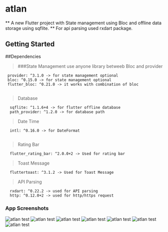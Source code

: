 # atlan

** A new Flutter project with State management using Bloc and offline data storage using sqflite.
** For api parsing used rxdart package.

## Getting Started

##Dependencies
>###State Management use anyone library betweeb Bloc and provider
```
 provider: ^3.1.0 -> for state management optional
 bloc: ^0.15.0 -> for state management optional
 flutter_bloc: ^0.21.0 -> it works with combination of bloc
   
 ```
 
>Database 
```
  sqflite: ^1.1.6+4 -> for flutter offline database
  path_provider: ^1.2.0 -> for database path

```
>Date Time
```
  intl: ^0.16.0 -> for DateFormat
  
```

>Rating Bar
```
  flutter_rating_bar: ^2.0.0+2 -> Used for rating bar
```
>Toast Message
```
  fluttertoast: ^3.1.2 -> Used for Toast Message
```
> API Parsing
```
  rxdart: ^0.22.2 -> used for API parsing
  http: ^0.12.0+2 -> used for http/https request  
```
  
### App Screenshots
![atlan test](images/settings.png)
![atlan test](images/welcome.png)
![atlan test](images/survey1.png)
![atlan test](images/survey2.png)
![atlan test](images/survey_cal.png)
![atlan test](images/survey4.png)
![atlan test](images/thanks.png)


